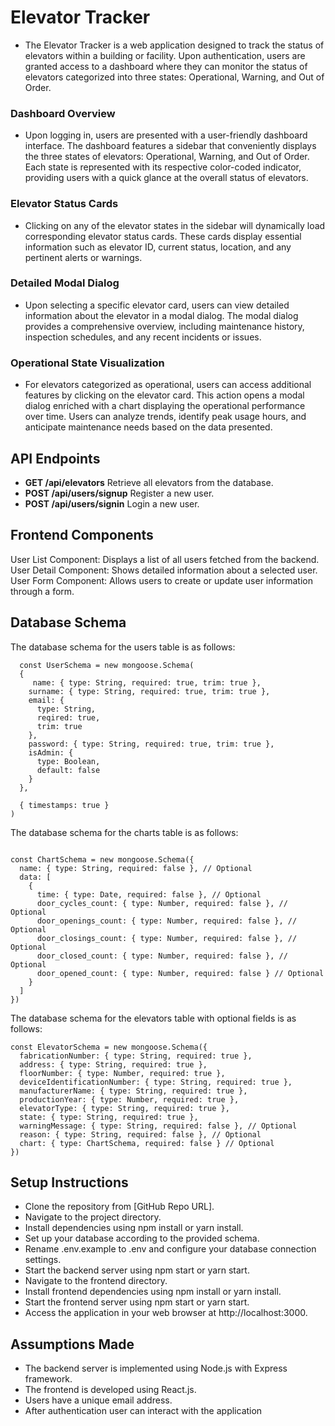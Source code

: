 # Elevator Tracker
* The Elevator Tracker is a web application designed to track the status of elevators within a building or facility. Upon authentication, users are granted access to a dashboard where they can monitor the status of elevators categorized into three states: Operational, Warning, and Out of Order.

### Dashboard Overview
* Upon logging in, users are presented with a user-friendly dashboard interface. The dashboard features a sidebar that conveniently displays the three states of elevators: Operational, Warning, and Out of Order. Each state is represented with its respective color-coded indicator, providing users with a quick glance at the overall status of elevators.

### Elevator Status Cards
* Clicking on any of the elevator states in the sidebar will dynamically load corresponding elevator status cards. These cards display essential information such as elevator ID, current status, location, and any pertinent alerts or warnings.

### Detailed Modal Dialog
* Upon selecting a specific elevator card, users can view detailed information about the elevator in a modal dialog. The modal dialog provides a comprehensive overview, including maintenance history, inspection schedules, and any recent incidents or issues.

### Operational State Visualization
* For elevators categorized as operational, users can access additional features by clicking on the elevator card. This action opens a modal dialog enriched with a chart displaying the operational performance over time. Users can analyze trends, identify peak usage hours, and anticipate maintenance needs based on the data presented.

## API Endpoints
* **GET /api/elevators** Retrieve all elevators from the database.
* **POST /api/users/signup** Register a new user.
* **POST /api/users/signin** Login a new user.

## Frontend Components
User List Component: Displays a list of all users fetched from the backend.
User Detail Component: Shows detailed information about a selected user.
User Form Component: Allows users to create or update user information through a form.
    
## Database Schema
The database schema for the users table is as follows:
````
  const UserSchema = new mongoose.Schema(
  {
     name: { type: String, required: true, trim: true },
    surname: { type: String, required: true, trim: true },
    email: {
      type: String,
      reqired: true,
      trim: true
    },
    password: { type: String, required: true, trim: true },
    isAdmin: {
      type: Boolean,
      default: false
    }
  },

  { timestamps: true }
)
````
The database schema for the charts table is as follows:
````

const ChartSchema = new mongoose.Schema({
  name: { type: String, required: false }, // Optional
  data: [
    {
      time: { type: Date, required: false }, // Optional
      door_cycles_count: { type: Number, required: false }, // Optional
      door_openings_count: { type: Number, required: false }, // Optional
      door_closings_count: { type: Number, required: false }, // Optional
      door_closed_count: { type: Number, required: false }, // Optional
      door_opened_count: { type: Number, required: false } // Optional
    }
  ]
})
````
The database schema for the elevators table with optional fields is as follows: 
````
const ElevatorSchema = new mongoose.Schema({
  fabricationNumber: { type: String, required: true },
  address: { type: String, required: true },
  floorNumber: { type: Number, required: true },
  deviceIdentificationNumber: { type: String, required: true },
  manufacturerName: { type: String, required: true },
  productionYear: { type: Number, required: true },
  elevatorType: { type: String, required: true },
  state: { type: String, required: true },
  warningMessage: { type: String, required: false }, // Optional
  reason: { type: String, required: false }, // Optional
  chart: { type: ChartSchema, required: false } // Optional
})
````
## Setup Instructions
* Clone the repository from [GitHub Repo URL].
* Navigate to the project directory.
* Install dependencies using npm install or yarn install.
* Set up your database according to the provided schema.
* Rename .env.example to .env and configure your database connection settings.
* Start the backend server using npm start or yarn start.
* Navigate to the frontend directory.
* Install frontend dependencies using npm install or yarn install.
* Start the frontend server using npm start or yarn start.
* Access the application in your web browser at http://localhost:3000.

## Assumptions Made
* The backend server is implemented using Node.js with Express framework.
* The frontend is developed using React.js.
* Users have a unique email address.
* After authentication user can interact with the application
